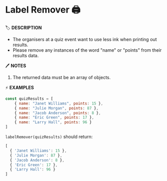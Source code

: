 # Label Remover 🖨️

🏷️ **DESCRIPTION**

- The organisers at a quiz event want to use less ink when printing out results.
- Please remove any instances of the word "name" or "points" from their results data.

🖊️ **NOTES**

1. The returned data must be an array of objects.

⚡ **EXAMPLES**

```js
const quizResults = [
    { name: "Janet Williams", points: 15 },
    { name: "Julie Morgan", points: 87 },
    { name: "Jacob Anderson", points: 8 },
    { name: "Eric Green", points: 17 },
    { name: "Larry Hall", points: 96 }
]
```

`labelRemover(quizResults)` should return:

```js
[
  { 'Janet Williams': 15 },
  { 'Julie Morgan': 87 },
  { 'Jacob Anderson': 8 },
  { 'Eric Green': 17 },
  { 'Larry Hall': 96 }
]
```
